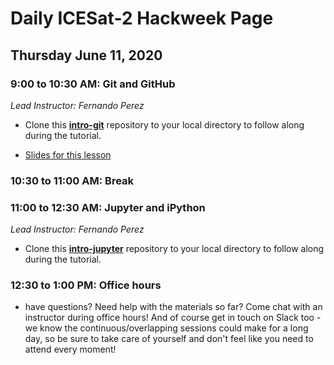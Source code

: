 # Daily ICESat-2 Hackweek Page

## Thursday June 11, 2020

### 9:00 to 10:30 AM: Git and GitHub

*Lead Instructor: Fernando Perez*

* Clone this **[intro-git](https://github.com/ICESAT-2HackWeek/intro-git)** repository to your local directory to follow along during the tutorial.

* [Slides for this lesson](https://docs.google.com/presentation/d/1pOWte7V5UbnVBvRktvLbLTRluDwrGbXtIdAZhzAd1AE/edit?usp=sharing)

### 10:30 to 11:00 AM: Break

### 11:00 to 12:30 AM: Jupyter and iPython

*Lead Instructor: Fernando Perez*

* Clone this **[intro-jupyter](https://github.com/ICESAT-2HackWeek/intro-jupyter)** repository to your local directory to follow along during the tutorial.

### 12:30 to 1:00 PM: Office hours

* have questions? Need help with the materials so far? Come chat with an instructor during office hours! And of course get in touch on Slack too - we know the continuous/overlapping sessions could make for a long day, so be sure to take care of yourself and don't feel like you need to attend every moment!
